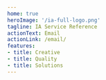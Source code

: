 ```yaml
---
home: true
heroImage: '/ia-full-logo.png'
tagline: IA Service Reference
actionText: Email
actionLink: /email/
features:
- title: Creative
- title: Quality
- title: Solutions
---
```

